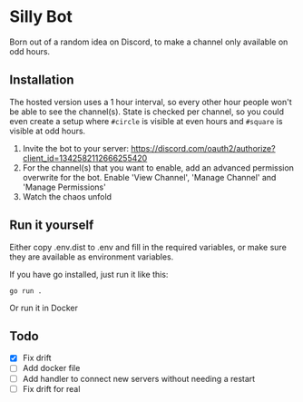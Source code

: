 # Silly Bot

Born out of a random idea on Discord, to make a channel only available on odd hours.

## Installation

The hosted version uses a 1 hour interval, so every other hour people won't be able to see the channel(s). State is checked per channel, so you could even create a setup where `#circle` is visible at even hours and `#square` is visible at odd hours.

1. Invite the bot to your server: https://discord.com/oauth2/authorize?client_id=1342582112666255420
2. For the channel(s) that you want to enable, add an advanced permission overwrite for the bot. Enable 'View Channel', 'Manage Channel' and 'Manage Permissions'
3. Watch the chaos unfold

## Run it yourself

Either copy .env.dist to .env and fill in the required variables, or make sure they are available as environment variables.


If you have go installed, just run it like this:

```
go run .
```

Or run it in Docker

## Todo

- [x] Fix drift
- [ ] Add docker file
- [ ] Add handler to connect new servers without needing a restart
- [ ] Fix drift for real
